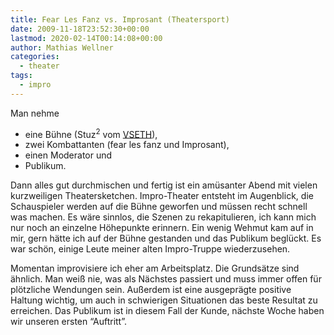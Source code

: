```yaml
---
title: Fear Les Fanz vs. Improsant (Theatersport)
date: 2009-11-18T23:52:30+00:00
lastmod: 2020-02-14T00:14:08+00:00
author: Mathias Wellner
categories:
  - theater
tags:
  - impro
---
```

Man nehme 

  * eine Bühne (Stuz<sup>2</sup> vom [VSETH](http://www.vseth.ethz.ch)),
  * zwei Kombattanten (fear les fanz und Improsant),
  * einen Moderator und
  * Publikum.
<!--more-->

Dann alles gut durchmischen und fertig ist ein amüsanter Abend mit vielen kurzweiligen Theatersketchen. Impro-Theater entsteht im Augenblick, die Schauspieler werden auf die Bühne geworfen und müssen recht schnell was machen. Es wäre sinnlos, die Szenen zu rekapitulieren, ich kann mich nur noch an einzelne Höhepunkte erinnern. Ein wenig Wehmut kam auf in mir, gern hätte ich auf der Bühne gestanden und das Publikum beglückt. Es war schön, einige Leute meiner alten Impro-Truppe wiederzusehen. 

Momentan improvisiere ich eher am Arbeitsplatz. Die Grundsätze sind ähnlich. Man weiß nie, was als Nächstes passiert und muss immer offen für plötzliche Wendungen sein. Außerdem ist eine ausgeprägte positive Haltung wichtig, um auch in schwierigen Situationen das beste Resultat zu erreichen. Das Publikum ist in diesem Fall der Kunde, nächste Woche haben wir unseren ersten &#8220;Auftritt&#8221;.
